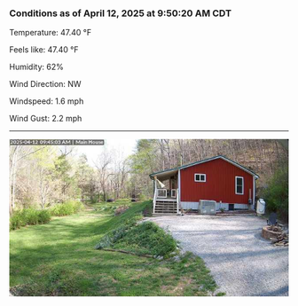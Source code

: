 ### Conditions as of April 12, 2025 at 9:50:20 AM CDT 

Temperature: 47.40 &deg;F

Feels like: 47.40 &deg;F

Humidity: 62%

Wind Direction: NW

Windspeed: 1.6 mph

Wind Gust: 2.2 mph

---

<img src="./images/latest.jpeg"/>

